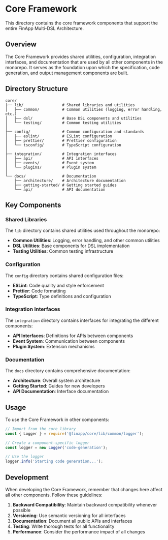 # Core Framework

This directory contains the core framework components that support the entire FinApp Multi-DSL Architecture.

## Overview

The Core Framework provides shared utilities, configuration, integration interfaces, and documentation that are used by all other components in the monorepo. It serves as the foundation upon which the specification, code generation, and output management components are built.

## Directory Structure

```
core/
├── lib/                 # Shared libraries and utilities
│   ├── common/          # Common utilities (logging, error handling, etc.)
│   ├── dsl/             # Base DSL components and utilities
│   └── testing/         # Common testing utilities
│
├── config/              # Common configuration and standards
│   ├── eslint/          # ESLint configuration
│   ├── prettier/        # Prettier configuration
│   └── tsconfig/        # TypeScript configuration
│
├── integration/         # Integration interfaces
│   ├── api/             # API interfaces
│   ├── events/          # Event system
│   └── plugins/         # Plugin system
│
└── docs/                # Documentation
    ├── architecture/    # Architecture documentation
    ├── getting-started/ # Getting started guides
    └── api/             # API documentation
```

## Key Components

### Shared Libraries

The `lib` directory contains shared utilities used throughout the monorepo:

- **Common Utilities**: Logging, error handling, and other common utilities
- **DSL Utilities**: Base components for DSL implementation
- **Testing Utilities**: Common testing infrastructure

### Configuration

The `config` directory contains shared configuration files:

- **ESLint**: Code quality and style enforcement
- **Prettier**: Code formatting
- **TypeScript**: Type definitions and configuration

### Integration Interfaces

The `integration` directory contains interfaces for integrating the different components:

- **API Interfaces**: Definitions for APIs between components
- **Event System**: Communication between components
- **Plugin System**: Extension mechanisms

### Documentation

The `docs` directory contains comprehensive documentation:

- **Architecture**: Overall system architecture
- **Getting Started**: Guides for new developers
- **API Documentation**: Interface documentation

## Usage

To use the Core Framework in other components:

```javascript
// Import from the core library
const { Logger } = require('@finapp/core/lib/common/logger');

// Create a component-specific logger
const logger = new Logger('code-generation');

// Use the logger
logger.info('Starting code generation...');
```

## Development

When developing the Core Framework, remember that changes here affect all other components. Follow these guidelines:

1. **Backward Compatibility**: Maintain backward compatibility whenever possible
2. **Versioning**: Use semantic versioning for all interfaces
3. **Documentation**: Document all public APIs and interfaces
4. **Testing**: Write thorough tests for all functionality
5. **Performance**: Consider the performance impact of all changes 